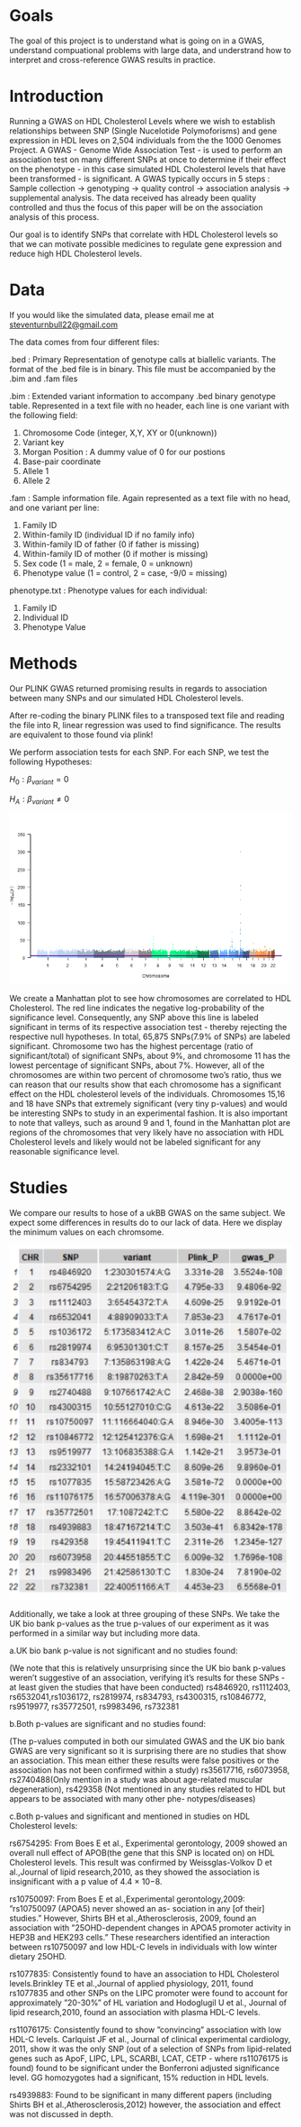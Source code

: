 # Goals

The goal of this project is to understand what is going on in a GWAS, understand compuational problems with large data, and understrand how to interpret and cross-reference GWAS results in practice.

# Introduction

Running a GWAS on HDL Cholesterol Levels where we wish to establish relationships between SNP (Single Nucelotide Polymoforisms) and gene expression in HDL leves on 2,504 individuals from the the 1000 Genomes Project. A GWAS - Genome Wide Association Test - is used to perform an association test on many different SNPs at once to determine if their effect on the phenotype - in this case simulated HDL Cholesterol levels that have been transformed - is significant. A GWAS typically occurs in 5 steps : Sample collection → genotyping → quality control → association analysis → supplemental analysis. The data received has already been quality controlled and thus the focus of this paper will be on the association analysis of this process. 

Our goal is to identify SNPs that correlate with HDL Cholesterol levels so that we can motivate possible medicines to regulate gene expression and reduce high HDL Cholesterol levels.

# Data

If you would like the simulated data, please email me at steventurnbull22@gmail.com

The data comes from four different files:

.bed : Primary Representation of genotype calls at biallelic variants. The format of the .bed file is in binary. This file must be accompanied by the .bim and .fam files

.bim : Extended variant information to accompany .bed binary genotype table. Represented in a text file with no header, each line is one variant with the following field:
  1. Chromosome Code (integer, X,Y, XY or 0(unknown))
  2. Variant key
  3. Morgan Position : A dummy value of 0 for our postions
  4. Base-pair coordinate
  5. Allele 1
  6. Allele 2

.fam : Sample information file. Again represented as a text file with no head, and one variant per line:
  1. Family ID
  2. Within-family ID (individual ID if no family info)
  3. Within-family ID of father (0 if father is missing)
  4. Within-family ID of mother (0 if mother is missing)
  5. Sex code (1 = male, 2 = female, 0 = unknown)
  6. Phenotype value (1 = control, 2 = case, -9/0 = missing)

phenotype.txt : Phenotype values for each individual: 
  1. Family ID
  2. Individual ID
  3. Phenotype Value
     
# Methods 

Our PLINK GWAS returned promising results in regards to association between many SNPs and our simulated HDL Cholesterol levels.

After re-coding the binary PLINK files to a transposed text file and reading the file into R, linear regression was used to find significance. The results are equivalent to those found via plink!

We perform association tests for each SNP. For each SNP, we test the following Hypotheses:

$H_0 : \beta_{variant} = 0$

$H_A : \beta_{variant} \neq 0$

![alt_text](https://github.com/stevturn3/Simulated_GWAS/blob/main/Turnbull_manhattan.png?raw=true)

We create a Manhattan plot to see how chromosomes are correlated to HDL Cholesterol. The red line indicates the negative log-probability of the significance level. Consequently, any SNP above this line is labeled significant in terms of its respective association test - thereby rejecting the respective null hypotheses.  In total, 65,875 SNPs(7.9% of SNPs) are labeled significant. Chromosome two has the highest percentage (ratio of significant/total) of significant SNPs, about 9%, and chromosome 11 has the lowest percentage of significant SNPs, about 7%. However, all of the chromosomes are within two percent of chromosome two’s ratio, thus we can reason that our results show that each chromosome has a significant effect on the HDL cholesterol levels of the individuals. Chromosomes 15,16 and 18 have SNPs that extremely significant (very tiny p-values) and would be interesting SNPs to study in an experimental fashion. It is also important to note that valleys, such as around 9 and 1, found in the Manhattan plot are regions of the chromosomes that very likely have no association with HDL Cholesterol levels and likely would not be labeled significant for any reasonable significance level.

# Studies

We compare our results to hose of a ukBB GWAS on the same subject. We expect some differences in results do to our lack of data. Here we display the minimum values on each chromsome.

![alt_text](https://github.com/stevturn3/Simulated_GWAS/blob/main/Turnbull_MinP.png?raw=true)

Additionally, we take a look at three grouping of these SNPs. We take the UK bio bank p-values as the true p-values of our experiment as it was performed in a similar way but including more data.

a.UK bio bank p-value is not significant and no studies found:

(We note that this is relatively unsurprising since the UK bio bank p-values
weren’t suggestive of an association, verifying it’s results for these SNPs - at least given the studies that have been conducted)
rs4846920, rs1112403, rs6532041,rs1036172, rs2819974, rs834793, rs4300315, rs10846772, rs9519977, rs35772501, rs9983496, rs732381

b.Both p-values are significant and no studies found:

(The p-values computed in both our simulated GWAS and the UK bio bank GWAS are very significant so it is surprising there are no studies that show an association. This mean either these results were false positives or the association has not been confirmed within a study)
rs35617716, rs6073958, rs2740488(Only mention in a study was about age-related muscular degeneration), rs429358 (Not mentioned in any studies related to HDL but appears to be associated with many other phe- notypes/diseases)

c.Both p-values and significant and mentioned in studies on HDL Cholesterol levels:

rs6754295: From Boes E et al., Experimental gerontology, 2009 showed an overall null effect of APOB(the gene that this SNP is located on) on HDL Cholesterol levels. This result was confirmed by Weissglas-Volkov D et al.,Journal of lipid research,2010, as they showed the association is insignificant with a p value of 4.4 × 10−8.

rs10750097: From Boes E et al.,Experimental gerontology,2009: ”rs10750097 (APOA5) never showed an as- sociation in any [of their] studies.” However, Shirts BH et al.,Atherosclerosis, 2009, found an association with ”25OHD-dependent changes in APOA5 promoter activity in HEP3B and HEK293 cells.” These researchers identified an interaction between rs10750097 and low HDL-C levels in individuals with low winter dietary 25OHD.

rs1077835: Consistently found to have an association to HDL Cholesterol levels.Brinkley TE et al.,Journal of applied physiology, 2011, found rs1077835 and other SNPs on the LIPC promoter were found to account for approximately ”20-30%” of HL variation and Hodoglugil U et al., Journal of lipid research,2010, found an association with plasma HDL-C levels.

rs11076175: Consistently found to show ”convincing” association with low HDL-C levels. Carlquist JF et al., Journal of clinical experimental cardiology, 2011, show it was the only SNP (out of a selection of SNPs from lipid-related genes such as ApoF, LIPC, LPL, SCARBI, LCAT, CETP - where rs11076175 is found) found to be significant under the Bonferroni adjusted significance level. GG homozygotes had a significant, 15% reduction in HDL levels.

rs4939883: Found to be significant in many different papers (including Shirts BH et al.,Atherosclerosis,2012) however, the association and effect was not discussed in depth.

